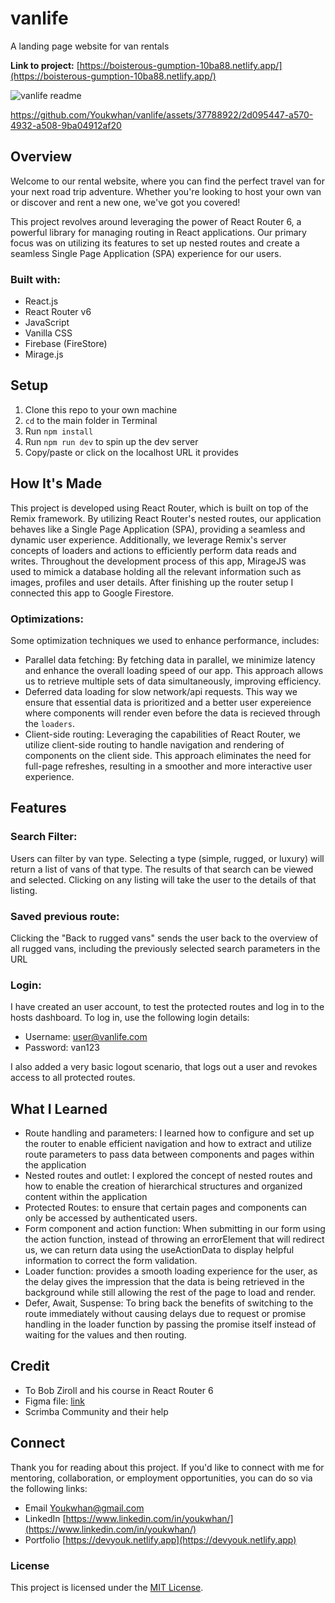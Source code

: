 # vanlife
A landing page website for van rentals

**Link to project:** [https://boisterous-gumption-10ba88.netlify.app/](https://boisterous-gumption-10ba88.netlify.app/)

![vanlife readme](https://github.com/Youkwhan/vanlife/assets/37788922/68063a26-6e42-41de-9fbf-b920e166f7f2)


https://github.com/Youkwhan/vanlife/assets/37788922/2d095447-a570-4932-a508-9ba04912af20


## Overview
Welcome to our rental website, where you can find the perfect travel van for your next road trip adventure. Whether you're looking to host your own van or discover and rent a new one, we've got you covered!

This project revolves around leveraging the power of React Router 6, a powerful library for managing routing in React applications. Our primary focus was on utilizing its features to set up nested routes and create a seamless Single Page Application (SPA) experience for our users.

### Built with: 
- React.js
- React Router v6
- JavaScript
- Vanilla CSS
- Firebase (FireStore)
- Mirage.js

## Setup
1. Clone this repo to your own machine
2. `cd` to the main folder in Terminal
3. Run `npm install`
4. Run `npm run dev` to spin up the dev server
5. Copy/paste or click on the localhost URL it provides

## How It's Made
This project is developed using React Router, which is built on top of the Remix framework. By utilizing React Router's nested routes, our application behaves like a Single Page Application (SPA), providing a seamless and dynamic user experience. 
Additionally, we leverage Remix's server concepts of loaders and actions to efficiently perform data reads and writes.
Throughout the development process of this app, MirageJS was used to mimick a database holding all the relevant information such as images, profiles and user details. After finishing up the router setup I connected this app to Google Firestore.

### Optimizations:
Some optimization techniques we used to enhance performance, includes:
- Parallel data fetching: By fetching data in parallel, we minimize latency and enhance the overall loading speed of our app. This approach allows us to retrieve multiple sets of data simultaneously, improving efficiency.
- Deferred data loading for slow network/api requests. This way we ensure that essential data is prioritized and a better user expereience where components will render even before the data is recieved through the `loaders`.
- Client-side routing: Leveraging the capabilities of React Router, we utilize client-side routing to handle navigation and rendering of components on the client side. This approach eliminates the need for full-page refreshes, resulting in a smoother and more interactive user experience.
  
## Features
### **Search Filter**:
Users can filter by van type. Selecting a type (simple, rugged, or luxury) will return a list of vans of that type.
The results of that search can be viewed and selected. Clicking on any listing will take the user to the details of that listing.

### **Saved previous route**: 
Clicking the "Back to rugged vans" sends the user back to the overview of all rugged vans, including the previously selected search parameters in the URL

### **Login**: 
I have created an user account, to test the protected routes and log in to the hosts dashboard. To log in, use the following login details:

- Username: user@vanlife.com
- Password: van123

I also added a very basic logout scenario, that logs out a user and revokes access to all protected routes.

## What I Learned
- Route handling and parameters: I learned how to configure and set up the router to enable efficient navigation and how to extract and utilize route parameters to pass data between components and pages within the application
- Nested routes and outlet: I explored the concept of nested routes and how to enable the creation of hierarchical structures and organized content within the application
- Protected Routes: to ensure that certain pages and components can only be accessed by authenticated users. 
- Form component and action function: When submitting in our form using the action function, instead of throwing an errorElement that will redirect us, we can return data using the useActionData to display helpful information to correct the form validation.
- Loader function: provides a smooth loading experience for the user, as the delay gives the impression that the data is being retrieved in the background while still allowing the rest of the page to load and render. 
- Defer, Await, Suspense: To bring back the benefits of switching to the route immediately without causing delays due to request or promise handling in the loader function by passing the promise itself instead of waiting for the values and then routing.

## Credit
- To Bob Ziroll and his course in React Router 6 
- Figma file: [link](https://www.figma.com/file/Ep0KBPN5sLBdUjA3HirUoZ/%23VanLife?type=design&node-id=0-1&mode=design&t=VDq4GCjy39T7G77P-0)
- Scrimba Community and their help

## Connect

Thank you for reading about this project. If you'd like to connect with me for mentoring, collaboration, or employment opportunities, you can do so via the following links:

- Email [Youkwhan@gmail.com](**Youkwhan@gmail.com**)
- LinkedIn [https://www.linkedin.com/in/youkwhan/](https://www.linkedin.com/in/youkwhan/)
- Portfolio [https://devyouk.netlify.app](https://devyouk.netlify.app)

### License
This project is licensed under the [MIT License](LICENSE.md).
